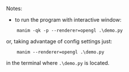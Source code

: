 Notes:
- to run the program with interactive window:
```
    manim -qk -p --renderer=opengl .\demo.py
```
or, taking advantage of config settings just:
```
    manim --renderer=opengl .\demo.py
```
in the terminal where `.\demo.py` is located.